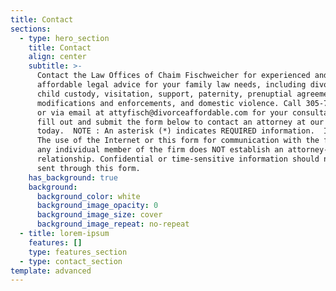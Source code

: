 ```yaml
---
title: Contact
sections:
  - type: hero_section
    title: Contact
    align: center
    subtitle: >-
      Contact the Law Offices of Chaim Fischweicher for experienced and
      affordable legal advice for your family law needs, including divorce,
      child custody, visitation, support, paternity, prenuptial agreements,
      modifications and enforcements, and domestic violence. Call 305-770-0703
      or via email at attyfisch@divorceaffordable.com for your consultation, or
      fill out and submit the form below to contact an attorney at our firm
      today.  NOTE : An asterisk (*) indicates REQUIRED information.  IMPORTANT:
      The use of the Internet or this form for communication with the firm or
      any individual member of the firm does NOT establish an attorney-client
      relationship. Confidential or time-sensitive information should not be
      sent through this form.
    has_background: true
    background:
      background_color: white
      background_image_opacity: 0
      background_image_size: cover
      background_image_repeat: no-repeat
  - title: lorem-ipsum
    features: []
    type: features_section
  - type: contact_section
template: advanced
---
```

